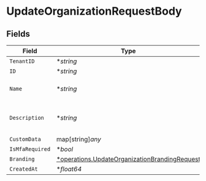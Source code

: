 # UpdateOrganizationRequestBody


## Fields

| Field                                                                                                         | Type                                                                                                          | Required                                                                                                      | Description                                                                                                   |
| ------------------------------------------------------------------------------------------------------------- | ------------------------------------------------------------------------------------------------------------- | ------------------------------------------------------------------------------------------------------------- | ------------------------------------------------------------------------------------------------------------- |
| `TenantID`                                                                                                    | **string*                                                                                                     | :heavy_minus_sign:                                                                                            | N/A                                                                                                           |
| `ID`                                                                                                          | **string*                                                                                                     | :heavy_minus_sign:                                                                                            | N/A                                                                                                           |
| `Name`                                                                                                        | **string*                                                                                                     | :heavy_minus_sign:                                                                                            | The updated name of the organization.                                                                         |
| `Description`                                                                                                 | **string*                                                                                                     | :heavy_minus_sign:                                                                                            | The updated description of the organization.                                                                  |
| `CustomData`                                                                                                  | map[string]*any*                                                                                              | :heavy_minus_sign:                                                                                            | arbitrary                                                                                                     |
| `IsMfaRequired`                                                                                               | **bool*                                                                                                       | :heavy_minus_sign:                                                                                            | N/A                                                                                                           |
| `Branding`                                                                                                    | [*operations.UpdateOrganizationBrandingRequest](../../models/operations/updateorganizationbrandingrequest.md) | :heavy_minus_sign:                                                                                            | N/A                                                                                                           |
| `CreatedAt`                                                                                                   | **float64*                                                                                                    | :heavy_minus_sign:                                                                                            | N/A                                                                                                           |